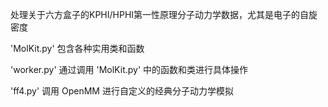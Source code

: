 处理关于六方盒子的KPHI/HPHI第一性原理分子动力学数据，尤其是电子的自旋密度

'MolKit.py' 包含各种实用类和函数

'worker.py' 通过调用 'MolKit.py' 中的函数和类进行具体操作

'ff4.py' 调用 OpenMM 进行自定义的经典分子动力学模拟
